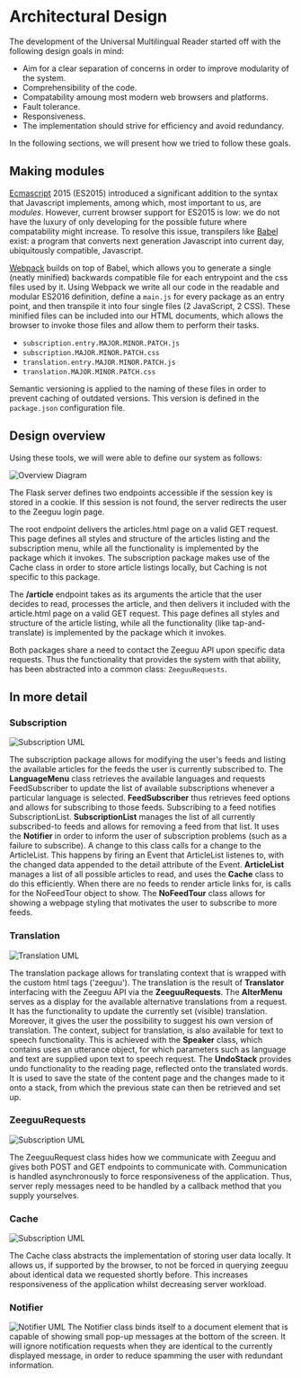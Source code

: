 # Architectural Design
The development of the Universal Multilingual Reader started off with the following design goals in mind:

- Aim for a clear separation of concerns in order to improve modularity of the system.
- Comprehensibility of the code.
- Compatability amoung most modern web browsers and platforms.
- Fault tolerance.
- Responsiveness.
- The implementation should strive for efficiency and avoid redundancy.

In the following sections, we will present how we tried to follow these goals.

## Making modules
[Ecmascript](https://en.wikipedia.org/wiki/ECMAScript) 2015 (ES2015) introduced a significant addition to the syntax that Javascript implements, among which, most important to us, are *modules*. However, current browser support for ES2015 is low: we do not have the luxury of only developing for the possible future where compatability might increase. To resolve this issue, transpilers like [Babel](https://babeljs.io/) exist: a program that converts next generation Javascript into current day, ubiquitously compatible, Javascript. 

[Webpack](https://webpack.js.org/) builds on top of Babel, which allows you to generate a single (neatly minified) backwards compatible file for each entrypoint and the css files used by it. Using Webpack we write all our code in the readable and modular ES2016 definition, define a `main.js` for every package as an entry point, and then transpile it into four single files (2 JavaScript, 2 CSS). These minified files can be included into our HTML documents, which allows the browser to invoke those files and allow them to perform their tasks.

- `subscription.entry.MAJOR.MINOR.PATCH.js`
- `subscription.MAJOR.MINOR.PATCH.css`
- `translation.entry.MAJOR.MINOR.PATCH.js`
- `translation.MAJOR.MINOR.PATCH.css`

Semantic versioning is applied to the naming of these files in order to prevent caching of outdated versions. This version is defined in the `package.json` configuration file.

## Design overview
Using these tools, we will were able to define our system as follows:

![Overview Diagram](asset/overview.png)

The Flask server defines two endpoints accessible if the session key is stored in a cookie. If this session is not found, the server redirects the user to the Zeeguu login page. 

The root endpoint delivers the articles.html page on a valid GET request. This page defines all styles and structure of the articles listing and the subscription menu, while all the functionality is implemented by the package which it invokes. The subscription package makes use of the Cache class in order to store article listings locally, but Caching is not specific to this package.

The **/article** endpoint takes as its arguments the article that the user decides to read, processes the article, and then delivers it included with the article.html page on a valid GET request. This page defines all styles and structure of the article listing, while all the functionality (like tap-and-translate) is implemented by the package which it invokes. 

Both packages share a need to contact the Zeeguu API upon specific data requests. Thus the functionality that provides the system with that ability, has been abstracted into a common class: `ZeeguuRequests`.

## In more detail
### Subscription
![Subscription UML](asset/subscription.png)

The subscription package allows for modifying the user's feeds and listing the available articles for the feeds the user is currently subscribed to. The **LanguageMenu** class retrieves the available languages and requests FeedSubscriber  to update the list of available subscriptions whenever a particular language is selected. **FeedSubscriber** thus retrieves feed options and allows for subscribing to those feeds. Subscribing to a feed notifies SubscriptionList. **SubscriptionList** manages the list of all currently subscribed-to feeds and allows for removing a feed from that list. It uses the **Notifier** in order to inform the user of subscription problems (such as a failure to subscribe). A change to this class calls for a change to the ArticleList. This happens by firing an Event that ArticleList listenes to, with the changed data appended to the detail attribute of the Event. **ArticleList** manages a list of all possible articles to read, and uses the **Cache** class to do this efficiently. When there are no feeds to render article links for, is calls for the NoFeedTour object to show. The **NoFeedTour** class allows for showing a webpage styling that motivates the user to subscribe to more feeds.

### Translation
![Translation UML](asset/translation.png)

The translation package allows for translating context that is wrapped with the custom html tags ('zeeguu'). The translation is the result of **Translator** interfacing with the Zeeguu API via the **ZeeguuRequests**. The **AlterMenu** serves as a display for the available alternative translations from a request. It has the functionality to update the currently set (visible) translation. Moreover, it gives the user the possibility to suggest his own version of translation. The context, subject for translation, is also available for text to speech functionality. This is achieved with the **Speaker** class, which contains uses an utterance object, for which parameters such as language and text are supplied upon text to speech request. The **UndoStack** provides undo functionality to the reading page, reflected onto the translated words. It is used to save the state of the content page and the changes made to it onto a stack, from which the previous state can then be retrieved and set up.

### ZeeguuRequests
![Subscription UML](asset/ZeeguuRequests.png)

The ZeeguuRequest class hides how we communicate with Zeeguu and gives both POST and GET endpoints to communicate with. Communication is handled asynchronously to force responsiveness of the application. Thus, server reply messages need to be handled by a callback method that you supply yourselves.

### Cache
![Subscription UML](asset/Cache.png)

The Cache class abstracts the implementation of storing user data locally. It allows us, if supported by the browser, to not be forced in querying zeeguu about identical data we requested shortly before. This increases responsiveness of the application whilst decreasing server workload.

### Notifier
![Notifier UML](asset/Notifier.png)
The Notifier class binds itself to a document element that is capable of showing small pop-up messages at the bottom of the screen. It will ignore notification requests when they are identical to the currently displayed message, in order to reduce spamming the user with redundant information.

